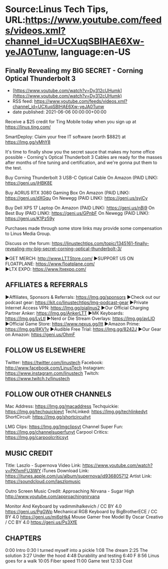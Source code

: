 # Source:Linus Tech Tips, URL:https://www.youtube.com/feeds/videos.xml?channel_id=UCXuqSBlHAE6Xw-yeJA0Tunw, language:en-US

## Finally Revealing my BIG SECRET - Corning Optical Thunderbolt 3
 - [https://www.youtube.com/watch?v=Dy312cUHumk](https://www.youtube.com/watch?v=Dy312cUHumk)
 - RSS feed: https://www.youtube.com/feeds/videos.xml?channel_id=UCXuqSBlHAE6Xw-yeJA0Tunw
 - date published: 2021-06-06 00:00:00+00:00

Receive a $25 credit for Ting Mobile today when you sign up at https://linus.ting.com/

SmartDeploy: Claim your free IT software (worth $882!) at https://lmg.gg/yMhY8

It's time to finally show you the secret sauce that makes my home office possible - Corning's Optical Thunderbolt 3 Cables are ready for the masses after months of fine tuning and certification, and we're gonna put them to the test.

Buy Corning Thunderbolt 3 USB-C Optical Cable
On Amazon (PAID LINK): https://geni.us/jHBK8E

Buy AORUS RTX 3080 Gaming Box
On Amazon (PAID LINK): https://geni.us/dXGqu
On Newegg (PAID LINK): https://geni.us/syjCy

Buy Dell XPS 17 Laptop
On Amazon (PAID LINK): https://geni.us/nBj9
On Best Buy (PAID LINK): https://geni.us/GPnbF
On Newegg (PAID LINK): https://geni.us/K1Pz59y

Purchases made through some store links may provide some compensation to Linus Media Group.

Discuss on the forum: https://linustechtips.com/topic/1345161-finally-revealing-my-big-secret-corning-optical-thunderbolt-3/


►GET MERCH: http://www.LTTStore.com/
►SUPPORT US ON FLOATPLANE: https://www.floatplane.com/  
►LTX EXPO: https://www.ltxexpo.com/   

AFFILIATES & REFERRALS
---------------------------------------------------
►Affiliates, Sponsors & Referrals: https://lmg.gg/sponsors
►Check out our podcast gear: https://kit.co/linustechtips/lmg-podcast-gear
►Private Internet Access VPN: https://lmg.gg/pialinus2
►Our Official Charging Partner Anker: https://lmg.gg/AnkerLTT
►MK Keyboards: https://lmg.gg/LyLtl
►Nerd or Die Stream Overlays: https://lmg.gg/avLlO
►Official Game Store: https://www.nexus.gg/ltt
►Amazon Prime: https://lmg.gg/8KV1v
►Audible Free Trial: https://lmg.gg/8242J
►Our Gear on Amazon: https://geni.us/OhmF

FOLLOW US ELSEWHERE
---------------------------------------------------  
Twitter: https://twitter.com/linustech
Facebook: http://www.facebook.com/LinusTech
Instagram: https://www.instagram.com/linustech
Twitch: https://www.twitch.tv/linustech

FOLLOW OUR OTHER CHANNELS
---------------------------------------------------  
Mac Address: https://lmg.gg/macaddress
Techquickie: https://lmg.gg/techquickieyt
TechLinked: https://lmg.gg/techlinkedyt
ShortCircuit: https://lmg.gg/shortcircuityt

LMG Clips: https://lmg.gg/lmgclipsyt
Channel Super Fun: https://lmg.gg/channelsuperfunyt
Carpool Critics: https://lmg.gg/carpoolcriticsyt

MUSIC CREDIT
---------------------------------------------------  
Title: Laszlo - Supernova
Video Link: https://www.youtube.com/watch?v=PKfxmFU3lWY
iTunes Download Link: https://itunes.apple.com/us/album/supernova/id936805712
Artist Link: https://soundcloud.com/laszlomusic

Outro Screen Music Credit: Approaching Nirvana - Sugar High http://www.youtube.com/approachingnirvana

Monitor And Keyboard by vadimmihalkevich / CC BY 4.0  https://geni.us/PgGWp
Mechanical RGB Keyboard by BigBrotherECE / CC BY 4.0 https://geni.us/mj6pHk4
Mouse Gamer free Model By Oscar Creativo / CC BY 4.0 https://geni.us/Ps3XfE

CHAPTERS
---------------------------------------------------  
0:00 Intro
0:30 I turned myself into a pickle 
1:08 The dream
2:25 The solution
3:27 Under the hood
4:48 Durability and testing
6:40 F
8:56 Linus goes for a walk
10:05 Fiber speed
11:00 Game test
12:33 Cost


